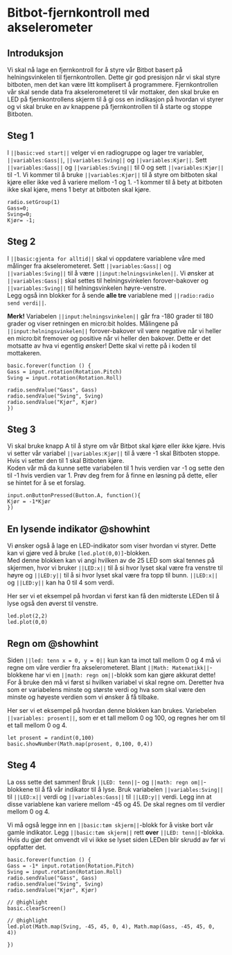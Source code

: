 # Bitbot-fjernkontroll med akselerometer

## Introduksjon

Vi skal nå lage en fjernkontroll for å styre vår Bitbot basert på helningsvinkelen til fjernkontrollen. Dette gir god presisjon når vi skal styre bitboten, men det kan være litt komplisert å programmere.
Fjernkontrollen vår skal sende data fra akselerometeret til vår mottaker, den skal bruke en LED på fjernkontrollens skjerm til å gi oss en indikasjon på hvordan vi styrer og vi skal bruke en av knappene på fjernkontrollen til å starte og stoppe Bitboten.

## Steg 1

I ``||basic:ved start||`` velger vi en radiogruppe og lager tre variabler, ``||variables:Gass||``, ``||variables:Sving||`` og ``||variables:Kjør||``. Sett ``||variables:Gass||`` og ``||variables:Sving||`` til 0 og sett ``||variables:Kjør||`` til -1.
Vi kommer til å bruke ``||variables:Kjør||`` til å styre om bitboten skal kjøre eller ikke ved å variere mellom -1 og 1. -1 kommer til å bety at bitboten ikke skal kjøre, mens 1 betyr at bitboten skal kjøre.


```blocks
radio.setGroup(1)
Gass=0;
Sving=0;
Kjør= -1;
```
## Steg 2

I ``||basic:gjenta for alltid||`` skal vi oppdatere variablene våre med målinger fra akselerometeret. Sett ``||variables:Gass||`` og ``||variables:Sving||`` til å være ``||input:helningsvinkelen||``. Vi ønsker at ``||variables:Gass||`` skal settes til helningsvinkelen forover-bakover og ``||variables:Sving||`` til helningsvinkelen høyre-venstre.  
Legg også inn blokker for å sende **alle tre** variablene med ``||radio:radio send verdi||``.  

**Merk!** Variabelen ``||input:helningsvinkelen||`` går fra -180 grader til 180 grader og viser retningen en micro:bit holdes. Målingene på ``||input:helningsvinkelen||`` forover-bakover vil være negative når vi heller en micro:bit fremover og positive når vi heller den bakover. Dette er det motsatte av hva vi egentlig ønsker! Dette skal vi rette på i koden til mottakeren.
```blocks
basic.forever(function () {
Gass = input.rotation(Rotation.Pitch)
Sving = input.rotation(Rotation.Roll)

radio.sendValue("Gass", Gass)
radio.sendValue("Sving", Sving)
radio.sendValue("Kjør", Kjør)
})

```

## Steg 3
Vi skal bruke knapp A til å styre om vår Bitbot skal kjøre eller ikke kjøre. Hvis vi setter vår variabel ``||variables:Kjør||`` til å være -1 skal Bitboten stoppe. Hvis vi setter den til 1 skal Bitboten kjøre.  
Koden vår må da kunne sette variabelen til 1 hvis verdien var -1 og sette den til -1 hvis verdien var 1. Prøv deg frem for å finne en løsning på dette, eller se hintet for å se et forslag.

```blocks
input.onButtonPressed(Button.A, function(){
Kjør = -1*Kjør
})
```

## En lysende indikator @showhint
Vi ønsker også å lage en LED-indikator som viser hvordan vi styrer. Dette kan vi gjøre ved å bruke ``[led.plot(0,0)]``-blokken.  
Med denne blokken kan vi angi hvilken av de 25 LED som skal tennes på skjermen, hvor vi bruker ``||LED:x||`` til å si hvor lyset skal være fra venstre til høyre og ``||LED:y||`` til å si hvor lyset skal være fra topp til bunn. ``||LED:x||`` og ``||LED:y||`` kan ha 0 til 4 som verdi.

Her ser vi et eksempel på hvordan vi først kan få den midterste LEDen til å lyse også den øverst til venstre.

```blocks
led.plot(2,2)
led.plot(0,0)
```

## Regn om @showhint
Siden ``||led: tenn x = 0, y = 0||`` kun kan ta imot tall mellom 0 og 4 må vi regne om våre verdier fra akselerometeret. Blant ``||Math: Matematikk||``-blokkene har vi en ``||math: regn om||``-blokk som kan gjøre akkurat dette! For å bruke den må vi først si hvilken variabel vi skal regne om. Deretter hva som er variabelens minste og største verdi og hva som skal være den minste og høyeste verdien som vi ønsker å få tilbake.   

Her ser vi et eksempel på hvordan denne blokken kan brukes. Variebelen ``||variables: prosent||``, som er et tall mellom 0 og 100, og regnes her om til et tall mellom 0 og 4.
 
```blocks
let prosent = randint(0,100)
basic.showNumber(Math.map(prosent, 0,100, 0,4))
```

## Steg 4
La oss sette det sammen! Bruk ``||LED: tenn||``- og ``||math: regn om||``-blokkene til å få vår indikator til å lyse. Bruk variabelen ``||variables:Sving||`` til ``||LED:x||`` verdi og ``||variables:Gass||`` til ``||LED:y||`` verdi. Legg inn at disse variablene kan variere mellom -45 og 45. De skal regnes om til verdier mellom 0 og 4.  

Vi må også legge inn en ``||basic:tøm skjerm||``-blokk for å viske bort vår gamle indikator. Legg ``||basic:tøm skjerm||`` rett **over** ``||LED: tenn||``-blokka. Hvis du gjør det omvendt vil vi ikke se lyset siden LEDen blir skrudd av før vi oppfatter det.
```blocks
basic.forever(function () {
Gass = -1* input.rotation(Rotation.Pitch)
Sving = input.rotation(Rotation.Roll)
radio.sendValue("Gass", Gass)
radio.sendValue("Sving", Sving)
radio.sendValue("Kjør", Kjør)

// @highlight
basic.clearScreen()

// @highlight
led.plot(Math.map(Sving, -45, 45, 0, 4), Math.map(Gass, -45, 45, 0, 4))

})


```

<!---
```blocks

```
``||||``
--->

<script src="https://makecode.com/gh-pages-embed.js"></script><script>makeCodeRender("{{ site.makecode.home_url }}", "{{ site.github.owner_name }}/{{ site.github.repository_name }}");</script>